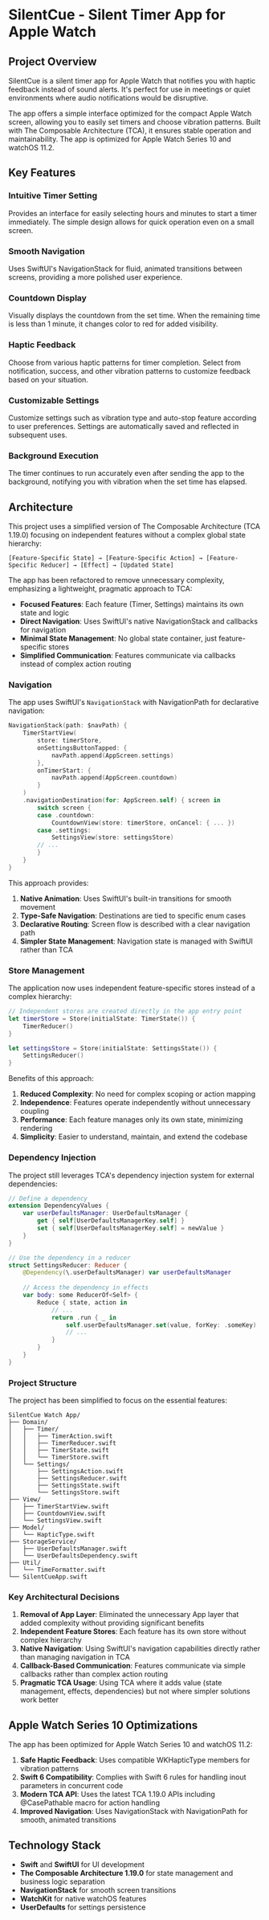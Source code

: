 # SilentCue - Silent Timer App for Apple Watch

## Project Overview

SilentCue is a silent timer app for Apple Watch that notifies you with haptic feedback instead of sound alerts. It's perfect for use in meetings or quiet environments where audio notifications would be disruptive.

The app offers a simple interface optimized for the compact Apple Watch screen, allowing you to easily set timers and choose vibration patterns. Built with The Composable Architecture (TCA), it ensures stable operation and maintainability. The app is optimized for Apple Watch Series 10 and watchOS 11.2.

## Key Features

### Intuitive Timer Setting
Provides an interface for easily selecting hours and minutes to start a timer immediately. The simple design allows for quick operation even on a small screen.

### Smooth Navigation
Uses SwiftUI's NavigationStack for fluid, animated transitions between screens, providing a more polished user experience.

### Countdown Display
Visually displays the countdown from the set time. When the remaining time is less than 1 minute, it changes color to red for added visibility.

### Haptic Feedback
Choose from various haptic patterns for timer completion. Select from notification, success, and other vibration patterns to customize feedback based on your situation.

### Customizable Settings
Customize settings such as vibration type and auto-stop feature according to user preferences. Settings are automatically saved and reflected in subsequent uses.

### Background Execution
The timer continues to run accurately even after sending the app to the background, notifying you with vibration when the set time has elapsed.

## Architecture

This project uses a simplified version of The Composable Architecture (TCA 1.19.0) focusing on independent features without a complex global state hierarchy:

```
[Feature-Specific State] → [Feature-Specific Action] → [Feature-Specific Reducer] → [Effect] → [Updated State]
```

The app has been refactored to remove unnecessary complexity, emphasizing a lightweight, pragmatic approach to TCA:

- **Focused Features**: Each feature (Timer, Settings) maintains its own state and logic
- **Direct Navigation**: Uses SwiftUI's native NavigationStack and callbacks for navigation
- **Minimal State Management**: No global state container, just feature-specific stores
- **Simplified Communication**: Features communicate via callbacks instead of complex action routing

### Navigation

The app uses SwiftUI's `NavigationStack` with NavigationPath for declarative navigation:

```swift
NavigationStack(path: $navPath) {
    TimerStartView(
        store: timerStore,
        onSettingsButtonTapped: {
            navPath.append(AppScreen.settings)
        },
        onTimerStart: {
            navPath.append(AppScreen.countdown)
        }
    )
    .navigationDestination(for: AppScreen.self) { screen in
        switch screen {
        case .countdown:
            CountdownView(store: timerStore, onCancel: { ... })
        case .settings:
            SettingsView(store: settingsStore)
        // ...
        }
    }
}
```

This approach provides:
1. **Native Animation**: Uses SwiftUI's built-in transitions for smooth movement
2. **Type-Safe Navigation**: Destinations are tied to specific enum cases
3. **Declarative Routing**: Screen flow is described with a clear navigation path
4. **Simpler State Management**: Navigation state is managed with SwiftUI rather than TCA

### Store Management

The application now uses independent feature-specific stores instead of a complex hierarchy:

```swift
// Independent stores are created directly in the app entry point
let timerStore = Store(initialState: TimerState()) {
    TimerReducer()
}

let settingsStore = Store(initialState: SettingsState()) {
    SettingsReducer()
}
```

Benefits of this approach:
1. **Reduced Complexity**: No need for complex scoping or action mapping
2. **Independence**: Features operate independently without unnecessary coupling
3. **Performance**: Each feature manages only its own state, minimizing rendering
4. **Simplicity**: Easier to understand, maintain, and extend the codebase

### Dependency Injection

The project still leverages TCA's dependency injection system for external dependencies:

```swift
// Define a dependency 
extension DependencyValues {
    var userDefaultsManager: UserDefaultsManager {
        get { self[UserDefaultsManagerKey.self] }
        set { self[UserDefaultsManagerKey.self] = newValue }
    }
}

// Use the dependency in a reducer
struct SettingsReducer: Reducer {
    @Dependency(\.userDefaultsManager) var userDefaultsManager
    
    // Access the dependency in effects
    var body: some ReducerOf<Self> {
        Reduce { state, action in
            // ...
            return .run { _ in
                self.userDefaultsManager.set(value, forKey: .someKey)
                // ...
            }
        }
    }
}
```

### Project Structure

The project has been simplified to focus on the essential features:

```
SilentCue Watch App/
├── Domain/
│   ├── Timer/
│   │   ├── TimerAction.swift
│   │   ├── TimerReducer.swift
│   │   ├── TimerState.swift
│   │   └── TimerStore.swift
│   └── Settings/
│       ├── SettingsAction.swift
│       ├── SettingsReducer.swift
│       ├── SettingsState.swift
│       └── SettingsStore.swift
├── View/
│   ├── TimerStartView.swift
│   ├── CountdownView.swift
│   └── SettingsView.swift
├── Model/
│   └── HapticType.swift
├── StorageService/
│   ├── UserDefaultsManager.swift
│   └── UserDefaultsDependency.swift
├── Util/
│   └── TimeFormatter.swift
└── SilentCueApp.swift
```

### Key Architectural Decisions

1. **Removal of App Layer**: Eliminated the unnecessary App layer that added complexity without providing significant benefits
2. **Independent Feature Stores**: Each feature has its own store without complex hierarchy
3. **Native Navigation**: Using SwiftUI's navigation capabilities directly rather than managing navigation in TCA
4. **Callback-Based Communication**: Features communicate via simple callbacks rather than complex action routing
5. **Pragmatic TCA Usage**: Using TCA where it adds value (state management, effects, dependencies) but not where simpler solutions work better

## Apple Watch Series 10 Optimizations

The app has been optimized for Apple Watch Series 10 and watchOS 11.2:

1. **Safe Haptic Feedback**: Uses compatible WKHapticType members for vibration patterns
2. **Swift 6 Compatibility**: Complies with Swift 6 rules for handling inout parameters in concurrent code
3. **Modern TCA API**: Uses the latest TCA 1.19.0 APIs including @CasePathable macro for action handling
4. **Improved Navigation**: Uses NavigationStack with NavigationPath for smooth, animated transitions

## Technology Stack

- **Swift** and **SwiftUI** for UI development
- **The Composable Architecture 1.19.0** for state management and business logic separation
- **NavigationStack** for smooth screen transitions
- **WatchKit** for native watchOS features
- **UserDefaults** for settings persistence
